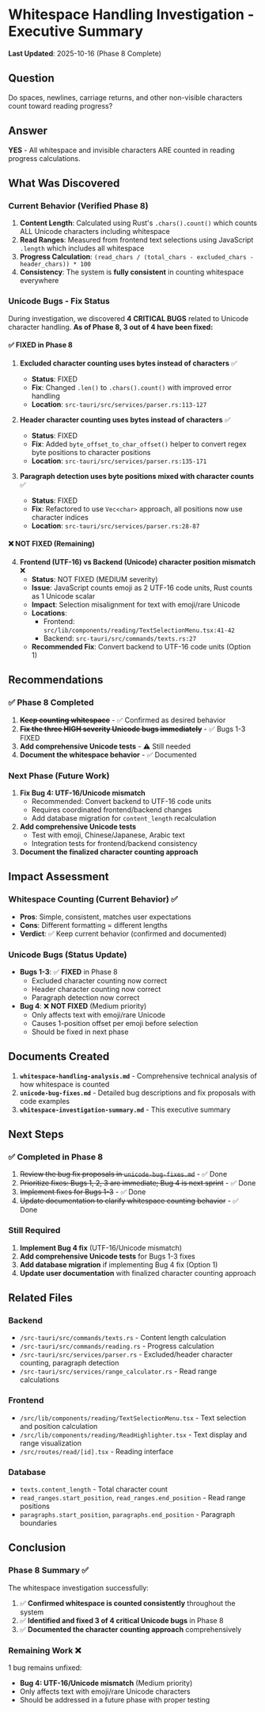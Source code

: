 # Whitespace Handling Investigation - Executive Summary

**Last Updated**: 2025-10-16 (Phase 8 Complete)

## Question
Do spaces, newlines, carriage returns, and other non-visible characters count toward reading progress?

## Answer
**YES** - All whitespace and invisible characters ARE counted in reading progress calculations.

## What Was Discovered

### Current Behavior (Verified Phase 8)
1. **Content Length**: Calculated using Rust's `.chars().count()` which counts ALL Unicode characters including whitespace
2. **Read Ranges**: Measured from frontend text selections using JavaScript `.length` which includes all whitespace
3. **Progress Calculation**: `(read_chars / (total_chars - excluded_chars - header_chars)) * 100`
4. **Consistency**: The system is **fully consistent** in counting whitespace everywhere

### Unicode Bugs - Fix Status

During investigation, we discovered **4 CRITICAL BUGS** related to Unicode character handling. **As of Phase 8, 3 out of 4 have been fixed:**

#### ✅ FIXED in Phase 8

1. **Excluded character counting uses bytes instead of characters** ✅
   - **Status**: FIXED
   - **Fix**: Changed `.len()` to `.chars().count()` with improved error handling
   - **Location**: `src-tauri/src/services/parser.rs:113-127`

2. **Header character counting uses bytes instead of characters** ✅
   - **Status**: FIXED
   - **Fix**: Added `byte_offset_to_char_offset()` helper to convert regex byte positions to character positions
   - **Location**: `src-tauri/src/services/parser.rs:135-171`

3. **Paragraph detection uses byte positions mixed with character counts** ✅
   - **Status**: FIXED
   - **Fix**: Refactored to use `Vec<char>` approach, all positions now use character indices
   - **Location**: `src-tauri/src/services/parser.rs:28-87`

#### ❌ NOT FIXED (Remaining)

4. **Frontend (UTF-16) vs Backend (Unicode) character position mismatch** ❌
   - **Status**: NOT FIXED (MEDIUM severity)
   - **Issue**: JavaScript counts emoji as 2 UTF-16 code units, Rust counts as 1 Unicode scalar
   - **Impact**: Selection misalignment for text with emoji/rare Unicode
   - **Locations**:
     - Frontend: `src/lib/components/reading/TextSelectionMenu.tsx:41-42`
     - Backend: `src-tauri/src/commands/texts.rs:27`
   - **Recommended Fix**: Convert backend to UTF-16 code units (Option 1)

## Recommendations

### ✅ Phase 8 Completed
1. ~~**Keep counting whitespace**~~ - ✅ Confirmed as desired behavior
2. ~~**Fix the three HIGH severity Unicode bugs immediately**~~ - ✅ Bugs 1-3 FIXED
3. **Add comprehensive Unicode tests** - ⚠️ Still needed
4. **Document the whitespace behavior** - ✅ Documented

### Next Phase (Future Work)
1. **Fix Bug 4: UTF-16/Unicode mismatch**
   - Recommended: Convert backend to UTF-16 code units
   - Requires coordinated frontend/backend changes
   - Add database migration for `content_length` recalculation
2. **Add comprehensive Unicode tests**
   - Test with emoji, Chinese/Japanese, Arabic text
   - Integration tests for frontend/backend consistency
3. **Document the finalized character counting approach**

## Impact Assessment

### Whitespace Counting (Current Behavior) ✅
- **Pros**: Simple, consistent, matches user expectations
- **Cons**: Different formatting = different lengths
- **Verdict**: ✅ Keep current behavior (confirmed and documented)

### Unicode Bugs (Status Update)
- **Bugs 1-3**: ✅ **FIXED** in Phase 8
  - Excluded character counting now correct
  - Header character counting now correct
  - Paragraph detection now correct
- **Bug 4**: ❌ **NOT FIXED** (Medium priority)
  - Only affects text with emoji/rare Unicode
  - Causes 1-position offset per emoji before selection
  - Should be fixed in next phase

## Documents Created

1. **`whitespace-handling-analysis.md`** - Comprehensive technical analysis of how whitespace is counted
2. **`unicode-bug-fixes.md`** - Detailed bug descriptions and fix proposals with code examples
3. **`whitespace-investigation-summary.md`** - This executive summary

## Next Steps

### ✅ Completed in Phase 8
1. ~~Review the bug fix proposals in `unicode-bug-fixes.md`~~ - ✅ Done
2. ~~Prioritize fixes: Bugs 1, 2, 3 are immediate; Bug 4 is next sprint~~ - ✅ Done
3. ~~Implement fixes for Bugs 1-3~~ - ✅ Done
4. ~~Update documentation to clarify whitespace counting behavior~~ - ✅ Done

### Still Required
1. **Implement Bug 4 fix** (UTF-16/Unicode mismatch)
2. **Add comprehensive Unicode tests** for Bugs 1-3 fixes
3. **Add database migration** if implementing Bug 4 fix (Option 1)
4. **Update user documentation** with finalized character counting approach

## Related Files

### Backend
- `/src-tauri/src/commands/texts.rs` - Content length calculation
- `/src-tauri/src/commands/reading.rs` - Progress calculation
- `/src-tauri/src/services/parser.rs` - Excluded/header character counting, paragraph detection
- `/src-tauri/src/services/range_calculator.rs` - Read range calculations

### Frontend
- `/src/lib/components/reading/TextSelectionMenu.tsx` - Text selection and position calculation
- `/src/lib/components/reading/ReadHighlighter.tsx` - Text display and range visualization
- `/src/routes/read/[id].tsx` - Reading interface

### Database
- `texts.content_length` - Total character count
- `read_ranges.start_position`, `read_ranges.end_position` - Read range positions
- `paragraphs.start_position`, `paragraphs.end_position` - Paragraph boundaries

## Conclusion

### Phase 8 Summary ✅

The whitespace investigation successfully:
1. ✅ **Confirmed whitespace is counted consistently** throughout the system
2. ✅ **Identified and fixed 3 of 4 critical Unicode bugs** in Phase 8
3. ✅ **Documented the character counting approach** comprehensively

### Remaining Work ❌

1 bug remains unfixed:
- **Bug 4: UTF-16/Unicode mismatch** (Medium priority)
- Only affects text with emoji/rare Unicode characters
- Should be addressed in a future phase with proper testing
